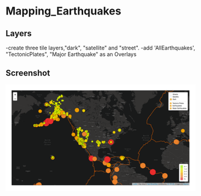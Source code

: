 # Mapping_Earthquakes

## Layers
 -create three tile layers,"dark", "satellite" and "street".
 -add 'AllEarthquakes', "TectonicPlates", "Major Earthquake" as an Overlays

## Screenshot 
![screen](screen.png)

